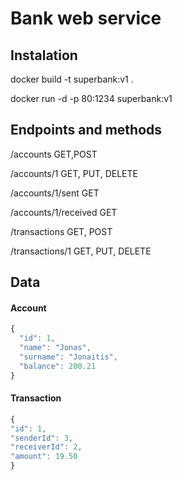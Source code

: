 # Bank web service

## Instalation

docker build -t superbank:v1 .

docker run -d -p 80:1234 superbank:v1

## Endpoints and methods
/accounts  GET,POST

/accounts/1  GET, PUT, DELETE

/accounts/1/sent  GET

/accounts/1/received  GET

/transactions  GET, POST

/transactions/1  GET, PUT, DELETE

## Data

#### Account
```javascript
{
  "id": 1,
  "name": "Jonas",
  "surname": "Jonaitis",
  "balance": 200.21
}
```

#### Transaction
```javascript
{
"id": 1,
"senderId": 3,
"receiverId": 2,
"amount": 19.50
}
```

